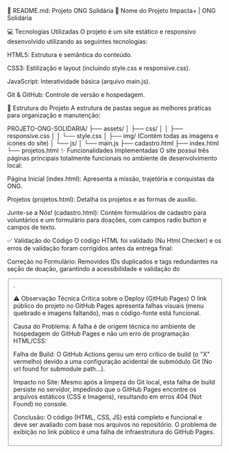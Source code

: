 📄 README.md: Projeto ONG Solidária
🌟 Nome do Projeto
Impacta+ | ONG Solidária

💻 Tecnologias Utilizadas
O projeto é um site estático e responsivo desenvolvido utilizando as seguintes tecnologias:

HTML5: Estrutura e semântica do conteúdo.

CSS3: Estilização e layout (incluindo style.css e responsive.css).

JavaScript: Interatividade básica (arquivo main.js).

Git & GitHub: Controle de versão e hospedagem.

📁 Estrutura do Projeto
A estrutura de pastas segue as melhores práticas para organização e manutenção:

PROJETO-ONG-SOLIDARIA/
├── assets/
│   ├── css/
│   │   ├── responsive.css
│   │   └── style.css
│   ├── img/  (Contém todas as imagens e ícones do site)
│   └── js/
│       └── main.js
├── cadastro.html
├── index.html
└── projetos.html
✨ Funcionalidades Implementadas
O site possui três páginas principais totalmente funcionais no ambiente de desenvolvimento local:

Página Inicial (index.html): Apresenta a missão, trajetória e conquistas da ONG.

Projetos (projetos.html): Detalha os projetos e as formas de auxílio.

Junte-se a Nós! (cadastro.html): Contém formulários de cadastro para voluntários e um formulário para doações, com campos radio button e campos de texto.

✅ Validação do Código
O código HTML foi validado (Nu Html Checker) e os erros de validação foram corrigidos antes da entrega final:

Correção no Formulário: Removidos IDs duplicados e tags <label> redundantes na seção de doação, garantindo a acessibilidade e validação do <fieldset>.

⚠️ Observação Técnica Crítica sobre o Deploy (GitHub Pages)
O link público do projeto no GitHub Pages apresenta falhas visuais (menu quebrado e imagens faltando), mas o código-fonte está funcional.

Causa do Problema: A falha é de origem técnica no ambiente de hospedagem do GitHub Pages e não um erro de programação HTML/CSS:

Falha de Build: O GitHub Actions gerou um erro crítico de build (o "X" vermelho) devido a uma configuração acidental de submódulo Git (No url found for submodule path...).

Impacto no Site: Mesmo após a limpeza do Git local, esta falha de build persiste no servidor, impedindo que o GitHub Pages encontre os arquivos estáticos (CSS e Imagens), resultando em erros 404 (Not Found) no console.

Conclusão: O código (HTML, CSS, JS) está completo e funcional e deve ser avaliado com base nos arquivos no repositório. O problema de exibição no link público é uma falha de infraestrutura do GitHub Pages.
